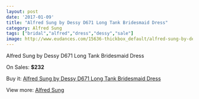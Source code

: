 ```yaml
---
layout: post
date: '2017-01-09'
title: "Alfred Sung by Dessy D671 Long Tank Bridesmaid Dress"
category: Alfred Sung
tags: ["bridal","alfred","dress","dessy","sale"]
image: http://www.eudances.com/15636-thickbox_default/alfred-sung-by-dessy-d671-long-tank-bridesmaid-dress.jpg
---
```

Alfred Sung by Dessy D671 Long Tank Bridesmaid Dress

On Sales: **$232**
<a href="https://www.eudances.com/en/alfred-sung/4619-alfred-sung-by-dessy-d671-long-tank-bridesmaid-dress.html"><amp-img layout="responsive" width="600" height="600" src="//www.eudances.com/15636-thickbox_default/alfred-sung-by-dessy-d671-long-tank-bridesmaid-dress.jpg" alt="Alfred Sung by Dessy D671 Long Tank Bridesmaid Dress 0" /></a>
<a href="https://www.eudances.com/en/alfred-sung/4619-alfred-sung-by-dessy-d671-long-tank-bridesmaid-dress.html"><amp-img layout="responsive" width="600" height="600" src="//www.eudances.com/15639-thickbox_default/alfred-sung-by-dessy-d671-long-tank-bridesmaid-dress.jpg" alt="Alfred Sung by Dessy D671 Long Tank Bridesmaid Dress 1" /></a>
<a href="https://www.eudances.com/en/alfred-sung/4619-alfred-sung-by-dessy-d671-long-tank-bridesmaid-dress.html"><amp-img layout="responsive" width="600" height="600" src="//www.eudances.com/15638-thickbox_default/alfred-sung-by-dessy-d671-long-tank-bridesmaid-dress.jpg" alt="Alfred Sung by Dessy D671 Long Tank Bridesmaid Dress 2" /></a>
<a href="https://www.eudances.com/en/alfred-sung/4619-alfred-sung-by-dessy-d671-long-tank-bridesmaid-dress.html"><amp-img layout="responsive" width="600" height="600" src="//www.eudances.com/15637-thickbox_default/alfred-sung-by-dessy-d671-long-tank-bridesmaid-dress.jpg" alt="Alfred Sung by Dessy D671 Long Tank Bridesmaid Dress 3" /></a>

Buy it: [Alfred Sung by Dessy D671 Long Tank Bridesmaid Dress](https://www.eudances.com/en/alfred-sung/4619-alfred-sung-by-dessy-d671-long-tank-bridesmaid-dress.html "Alfred Sung by Dessy D671 Long Tank Bridesmaid Dress")

View more: [Alfred Sung](https://www.eudances.com/en/52-alfred-sung "Alfred Sung")
